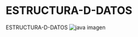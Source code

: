 # ESTRUCTURA-D-DATOS
ESTRUCTURA-D-DATOS
![java imagen](https://user-images.githubusercontent.com/101132627/198420427-ee7a1026-b09f-4d7e-9e55-af2a665bdff9.jpeg)
